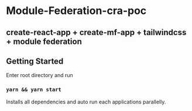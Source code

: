 # Module-Federation-cra-poc

## create-react-app + create-mf-app + tailwindcss + module federation

## Getting Started

Enter root directory and run

### `yarn && yarn start`

Installs all dependencies and auto run each applications parallelly.
